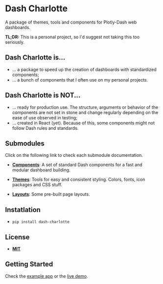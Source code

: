 # Dash Charlotte

A package of themes, tools and components for Plotly-Dash web dashboards.

**TL;DR:** This is a personal project, so I'd suggest not taking this too seriously.

## Dash Charlotte is...

- ... a package to speed up the creation of dashboards with standardized components;
- ... a bunch of components that I often use on my personal projects.

## Dash Charlotte is NOT...

- ... ready for production use. The structure, arguments or behavior of the components are not set in stone and change regularly depending on the ease of use observed in testing;
- ... created in React (yet). Because of this, some components might not follow Dash rules and standards.

## Submodules

Click on the following link to check each submodule documentation.

- [**Components**](https://github.com/GusFurtado/dash-charlotte/tree/main/dash_charlotte/components): A set of standard Dash components for a fast and modular dashboard building.

- [**Themes**](https://github.com/GusFurtado/dash-charlotte/tree/main/dash_charlotte/themes): Tools for easy and consistent styling. Colors, fonts, icon packages and CSS stuff.

- [**Layouts**](https://github.com/GusFurtado/dash-charlotte/tree/main/dash_charlotte/layouts): Some pre-built page layouts.

## Instatlation

- `pip install dash-charlotte`

## License

- [**MIT**]([LICENSE])

## Getting Started

Check the [example app](https://github.com/GusFurtado/dash-charlotte-live-demo) or the [live demo](https://dash-charlotte.herokuapp.com/).

